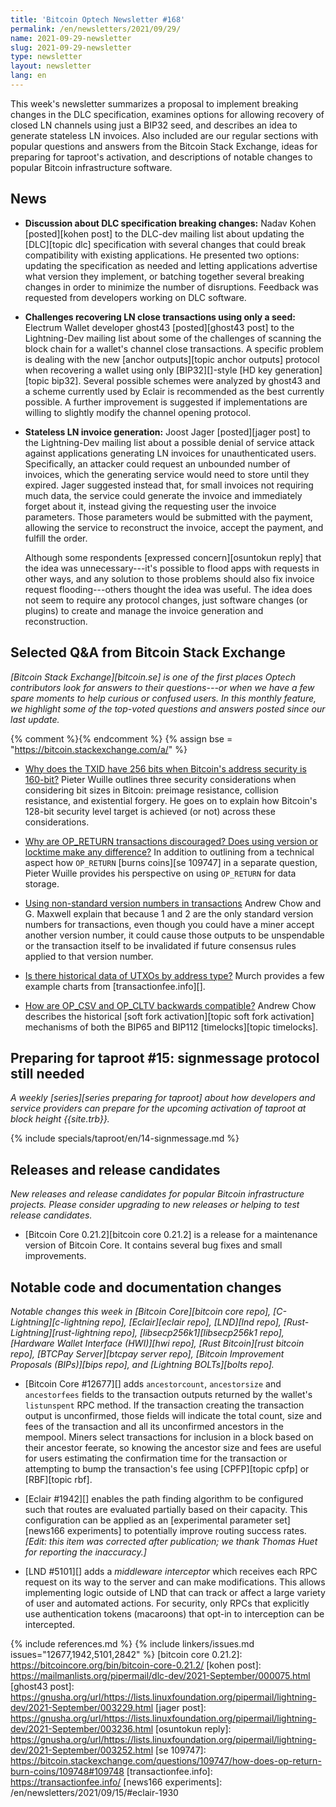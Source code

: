 ```yaml
---
title: 'Bitcoin Optech Newsletter #168'
permalink: /en/newsletters/2021/09/29/
name: 2021-09-29-newsletter
slug: 2021-09-29-newsletter
type: newsletter
layout: newsletter
lang: en
---
```

This week's newsletter summarizes a proposal to implement breaking
changes in the DLC specification, examines options for allowing recovery
of closed LN channels using just a BIP32 seed, and describes an idea to
generate stateless LN invoices.  Also included are our regular sections
with popular questions and answers from the Bitcoin Stack Exchange,
ideas for preparing for taproot's activation, and descriptions of
notable changes to popular Bitcoin infrastructure software.

## News

- **Discussion about DLC specification breaking changes:** Nadav Kohen
  [posted][kohen post] to the DLC-dev mailing list about updating the
  [DLC][topic dlc] specification with several changes that could break
  compatibility with existing applications.  He presented two options:
  updating the specification as needed and letting applications
  advertise what version they implement, or batching together several
  breaking changes in order to minimize the number of disruptions.
  Feedback was requested from developers working on DLC software.

<!-- confirmed on IRC that "ghost43" (all lowercase) is how they'd like to be attributed -->

- **Challenges recovering LN close transactions using only a seed:**
  Electrum Wallet developer ghost43 [posted][ghost43 post] to the
  Lightning-Dev mailing list about some of the challenges of scanning
  the block chain for a wallet's channel close transactions.  A specific
  problem is dealing with the new [anchor outputs][topic anchor outputs]
  protocol when recovering a wallet using only [BIP32][]-style [HD key
  generation][topic bip32].  Several possible schemes were analyzed by
  ghost43 and a scheme currently used by Eclair is recommended as the
  best currently possible.  A further improvement is suggested if
  implementations are willing to slightly modify the channel opening
  protocol.

- **Stateless LN invoice generation:** Joost Jager [posted][jager post]
  to the Lightning-Dev mailing list about a possible denial of service
  attack against applications generating LN invoices for unauthenticated
  users.  Specifically, an attacker could request an unbounded number of
  invoices, which the generating service would need to store until they
  expired.  Jager suggested instead that, for small invoices not
  requiring much data, the service could generate the invoice and
  immediately forget about it, instead giving the requesting user the
  invoice parameters.  Those parameters would be submitted with the
  payment, allowing the service to reconstruct the invoice, accept the
  payment, and fulfill the order.

  Although some respondents [expressed concern][osuntokun reply] that
  the idea was unnecessary---it's possible to flood apps with requests
  in other ways, and any solution to those problems should also fix
  invoice request flooding---others thought the idea was useful.  The
  idea does not seem to require any protocol changes, just software
  changes (or plugins) to create and manage the invoice generation and
  reconstruction.

## Selected Q&A from Bitcoin Stack Exchange

*[Bitcoin Stack Exchange][bitcoin.se] is one of the first places Optech
contributors look for answers to their questions---or when we have a
few spare moments to help curious or confused users.  In
this monthly feature, we highlight some of the top-voted questions and
answers posted since our last update.*

{% comment %}<!-- https://bitcoin.stackexchange.com/search?tab=votes&q=created%3a1m..%20is%3aanswer -->{% endcomment %}
{% assign bse = "https://bitcoin.stackexchange.com/a/" %}

- [Why does the TXID have 256 bits when Bitcoin's address security is 160-bit?]({{bse}}109652)
  Pieter Wuille outlines three security considerations when considering bit
  sizes in Bitcoin: preimage resistance, collision resistance, and existential
  forgery. He goes on to explain how Bitcoin's 128-bit security level target is
  achieved (or not) across these considerations.

- [Why are OP_RETURN transactions discouraged? Does using version or locktime make any difference?]({{bse}}108389)
  In addition to outlining from a technical aspect how `OP_RETURN` [burns
  coins][se 109747] in a separate question, Pieter Wuille provides his
  perspective on using `OP_RETURN` for data storage.

- [Using non-standard version numbers in transactions]({{bse}}108248)
  Andrew Chow and G. Maxwell explain that because 1 and 2 are the only standard
  version numbers for transactions, even though you could have a miner accept
  another version number, it could cause those outputs to be unspendable or the
  transaction itself to be invalidated if future consensus rules applied to that
  version number.

- [Is there historical data of UTXOs by address type?]({{bse}}109776)
  Murch provides a few example charts from [transactionfee.info][].

- [How are OP_CSV and OP_CLTV backwards compatible?]({{bse}}109834)
  Andrew Chow describes the historical [soft fork activation][topic soft fork
  activation] mechanisms of both the BIP65 and BIP112 [timelocks][topic timelocks].

## Preparing for taproot #15: signmessage protocol still needed

*A weekly [series][series preparing for taproot] about how developers
and service providers can prepare for the upcoming activation of taproot
at block height {{site.trb}}.*

{% include specials/taproot/en/14-signmessage.md %}

## Releases and release candidates

*New releases and release candidates for popular Bitcoin infrastructure
projects.  Please consider upgrading to new releases or helping to test
release candidates.*

- [Bitcoin Core 0.21.2][bitcoin core 0.21.2] is a release
  for a maintenance version of Bitcoin Core.  It contains several bug
  fixes and small improvements.

## Notable code and documentation changes

*Notable changes this week in [Bitcoin Core][bitcoin core repo],
[C-Lightning][c-lightning repo], [Eclair][eclair repo], [LND][lnd repo],
[Rust-Lightning][rust-lightning repo], [libsecp256k1][libsecp256k1
repo], [Hardware Wallet Interface (HWI)][hwi repo],
[Rust Bitcoin][rust bitcoin repo], [BTCPay Server][btcpay server repo],
[Bitcoin Improvement Proposals (BIPs)][bips repo], and [Lightning
BOLTs][bolts repo].*

- [Bitcoin Core #12677][] adds `ancestorcount`, `ancestorsize` and
  `ancestorfees` fields to the transaction outputs returned by the wallet's
  `listunspent` RPC method. If the transaction creating the transaction output is
  unconfirmed, those fields will indicate the total count, size and fees
  of the transaction and all its unconfirmed ancestors in the mempool.
  Miners select transactions for inclusion in a block based on their ancestor
  feerate, so knowing the ancestor size and fees are useful for users estimating
  the confirmation time for the transaction or attempting to bump the transaction's
  fee using [CPFP][topic cpfp] or [RBF][topic rbf].

- [Eclair #1942][] enables the path finding algorithm to be configured such that
  routes are evaluated partially based on their capacity. This configuration can be applied as
  an [experimental parameter set][news166 experiments] to potentially improve
  routing success rates.  *[Edit: this item was corrected after
  publication; we thank Thomas Huet for reporting the inaccuracy.]*

- [LND #5101][] adds a *middleware interceptor* which receives each RPC
  request on its way to the server and can make modifications.  This
  allows implementing logic outside of LND that can track or affect a
  large variety of user and automated actions.  For security, only RPCs
  that explicitly use authentication tokens (macaroons) that opt-in to
  interception can be intercepted.

{% include references.md %}
{% include linkers/issues.md issues="12677,1942,5101,2842" %}
[bitcoin core 0.21.2]: https://bitcoincore.org/bin/bitcoin-core-0.21.2/
[kohen post]: https://mailmanlists.org/pipermail/dlc-dev/2021-September/000075.html
[ghost43 post]: https://gnusha.org/url/https://lists.linuxfoundation.org/pipermail/lightning-dev/2021-September/003229.html
[jager post]: https://gnusha.org/url/https://lists.linuxfoundation.org/pipermail/lightning-dev/2021-September/003236.html
[osuntokun reply]: https://gnusha.org/url/https://lists.linuxfoundation.org/pipermail/lightning-dev/2021-September/003252.html
[se 109747]: https://bitcoin.stackexchange.com/questions/109747/how-does-op-return-burn-coins/109748#109748
[transactionfee.info]: https://transactionfee.info/
[news166 experiments]: /en/newsletters/2021/09/15/#eclair-1930
